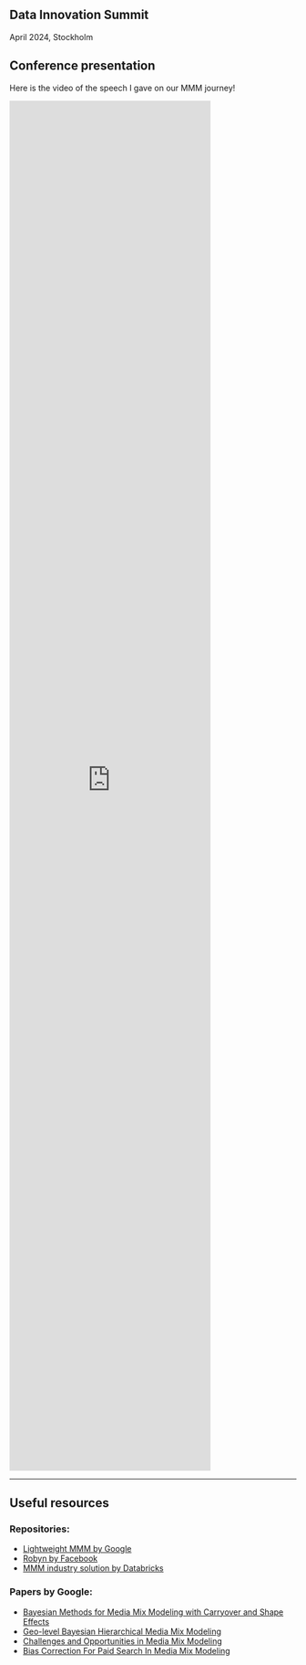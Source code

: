 Data Innovation Summit
---

April 2024, Stockholm

## Conference presentation
Here is the video of the speech I gave on our MMM journey!

<style>
  .responsive-iframe {
    width: 70%;
    height: 60vh; /* 100% of the viewport height */
    border: none; /* Optional: Remove border */
  }
</style>

<iframe class="responsive-iframe" src="https://drive.google.com/file/d/1_ipPNMut4uHTRCbsy-CLGOKwrw1OtxoW/preview" allow="autoplay"></iframe>

---

## Useful resources

### Repositories:
- [Lightweight MMM by Google](https://github.com/google/lightweight_mmm)
- [Robyn by Facebook](https://github.com/facebookexperimental/Robyn)
- [MMM industry solution by Databricks](https://github.com/databricks-industry-solutions/media-mix-modeling)

### Papers by Google:
- [Bayesian Methods for Media Mix Modeling with Carryover and Shape Effects](https://research.google/pubs/bayesian-methods-for-media-mix-modeling-with-carryover-and-shape-effects/)
- [Geo-level Bayesian Hierarchical Media Mix Modeling](https://research.google/pubs/geo-level-bayesian-hierarchical-media-mix-modeling/)
- [Challenges and Opportunities in Media Mix Modeling](https://research.google/pubs/challenges-and-opportunities-in-media-mix-modeling/)
- [Bias Correction For Paid Search In Media Mix Modeling](https://arxiv.org/abs/1807.03292)
